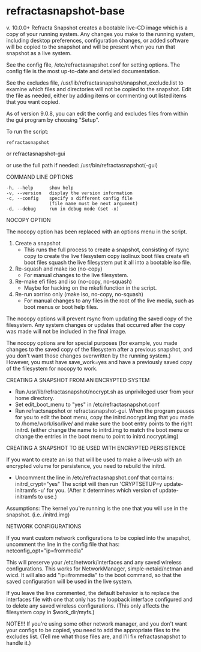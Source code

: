 # refractasnapshot-base

v. 10.0.0+
Refracta Snapshot creates a bootable live-CD image which is a copy of
your running system. Any changes you make to the running system, 
including desktop preferences, configuration changes, or added software
will be copied to the snapshot and will be present when you run that
snapshot as a live system.

See the config file, /etc/refractasnapshot.conf for setting options.
The config file is the most up-to-date and detailed documentation.

See the excludes file, /usr/lib/refractasnapshot/snapshot_exclude.list
to examine which files and directories will not be copied to the 
snapshot. Edit the file as needed, either by adding items or commenting
out listed items that you want copied.

As of version 9.0.8, you can edit the config and excludes files from
within the gui program by choosing "Setup".

To run the script:

	refractasnapshot
or
	refractasnapshot-gui
	
or use the full path if needed:
	/usr/bin/refractasnapshot(-gui)
	
	
COMMAND LINE OPTIONS

	-h, --help		show help
	-v, --version	display the version information
	-c, --config	specify a different config file
					(file name must be next argument)
	-d, --debug		run in debug mode (set -x)


NOCOPY OPTION

The nocopy option has been replaced with an options menu in the script.
 1. Create a snapshot 
	- This runs the full process to create a snapshot, consisting of
		rsync copy to create the live filesystem
		copy isolinux boot files
		create efi boot files
		squash the live filesystem
		put it all into a bootable iso file.
 2. Re-squash and make iso (no-copy) 
	- For manual changes to the live filesystem.
 3. Re-make efi files and iso (no-copy, no-squash)
	- Maybe for hacking on the mkefi function in the script.
 4. Re-run xorriso only (make iso, no-copy, no-squash) 
	- For manual changes to any files in the root of the live media,
	such as boot menus or boot help files.

The nocopy options will prevent rsync from updating the saved copy of the
filesystem. Any system changes or updates that occurred after the copy 
was made will not be included in the final image.

The nocopy options are for special purposes (for example, you made changes
to the saved copy of the filesystem after a previous snapshot, and you 
don't want those changes overwritten by the running system.) 
However, you must have save_work=yes and have a previously saved copy of
the filesystem for nocopy to work.


CREATING A SNAPSHOT FROM AN ENCRYPTED SYSTEM

- Run /usr/lib/refractasnapshot/nocrypt.sh as unprivileged user from 
your home directory. 
- Set edit_boot_menu to "yes" in /etc/refractasnapshot.conf
- Run refractsnapshot or refractasnapshot-gui. When the program pauses
for you to edit the boot menu, copy the initrd.nocrypt.img that you made
to /home/work/iso/live/ and make sure the boot entry points to the right
initrd. (either change the name to initrd.img to match the boot menu
or change the entries in the boot menu to point to initrd.nocrypt.img)


CREATING A SNAPSHOT TO BE USED WITH ENCRYPTED PERSISTENCE

If you want to create an iso that will be used to make a live-usb with
an encrypted volume for persistence, you need to rebuild the initrd. 

- Uncomment the line in /etc/refractasnapshot.conf that contains:
		initrd_crypt="yes"
The script will then run 'CRYPTSETUP=y update-initramfs -u' for you.
(After it determines which version of update-initramfs to use.)

Assumptions: The kernel you're running is the one that you will use in
the snapshot. (i.e. /initrd.img)


NETWORK CONFIGURATIONS

If you want custom network configurations to be copied into the snapshot,
uncomment the line in the config file that has:
	netconfig_opt="ip=frommedia"

This will preserve your /etc/network/interfaces and any saved wireless
configurations. This works for NetworkManager, simple-netaid/netman
and wicd. It will also add "ip=frommedia" to the boot command, so that 
the saved configuration will be used in the live system.

If you leave the line commented, the default behavior is to
replace the interfaces file with one that only has the loopback interface
configured and to delete any saved wireless configurations. 
(This only affects the filesystem copy in $work_dir/myfs.)

NOTE!!! If you're using some other network manager, and you don't want
your configs to be copied, you need to add the appropriate files to
the excludes list. (Tell me what those files are, and I'll fix 
refractasnapshot to handle it.)


